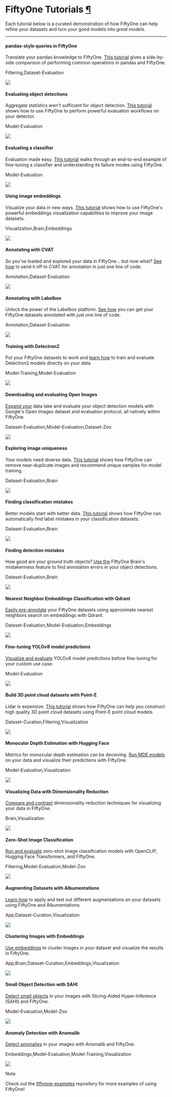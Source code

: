# FiftyOne Tutorials [¶](\#fiftyone-tutorials "Permalink to this headline")

Each tutorial below is a curated demonstration of how FiftyOne can help refine
your datasets and turn your good models into _great models_.

* * *

#### pandas-style queries in FiftyOne

Translate your pandas knowledge to FiftyOne. [This tutorial](./pandas_comparison.ipynb) gives a side-by-side comparison of performing common operations in pandas and FiftyOne.

Filtering,Dataset-Evaluation

![](../_static/images/tutorials/pandas_tutorial.webp)

#### Evaluating object detections

Aggregate statistics aren't sufficient for object detection. [This tutorial](evaluate_detections.ipynb) shows how to use FiftyOne to perform powerful evaluation workflows on your detector.

Model-Evaluation

![](../_static/images/tutorials/evaluate_detections.webp)

#### Evaluating a classifier

Evaluation made easy. [This tutorial](evaluate_classifications.ipynb) walks through an end-to-end example of fine-tuning a classifier and understanding its failure modes using FiftyOne.

Model-Evaluation

![](../_static/images/tutorials/evaluate_classifications.webp)

#### Using image embeddings

Visualize your data in new ways. [This tutorial](image_embeddings.ipynb) shows how to use FiftyOne's powerful embeddings visualization capabilities to improve your image datasets.

Visualization,Brain,Embeddings

![](../_static/images/tutorials/image_embeddings.webp)

#### Annotating with CVAT

So you've loaded and explored your data in FiftyOne... but now what? [See how](cvat_annotation.ipynb) to send it off to CVAT for annotation in just one line of code.

Annotation,Dataset-Evaluation

![](../_static/images/tutorials/cvat_segmentation.webp)

#### Annotating with Labelbox

Unlock the power of the Labelbox platform. [See how](labelbox_annotation.ipynb) you can get your FiftyOne datasets annotated with just one line of code.

Annotation,Dataset-Evaluation

![](../_static/images/tutorials/labelbox_square.webp)

#### Training with Detectron2

Put your FiftyOne datasets to work and [learn how](detectron2.ipynb) to train and evaluate Detectron2 models directly on your data.

Model-Training,Model-Evaluation

![](../_static/images/tutorials/detectron2.webp)

#### Downloading and evaluating Open Images

[Expand your](open_images.ipynb) data lake and evaluate your object detection models with Google's Open Images dataset and evaluation protocol, all natively within FiftyOne.

Dataset-Evaluation,Model-Evaluation,Dataset-Zoo

![](../_static/images/tutorials/open_images.webp)

#### Exploring image uniqueness

Your models need diverse data. [This tutorial](uniqueness.ipynb) shows how FiftyOne can remove near-duplicate images and recommend unique samples for model training.

Dataset-Evaluation,Brain

![](../_static/images/tutorials/uniqueness.webp)

#### Finding classification mistakes

Better models start with better data. [This tutorial](classification_mistakes.ipynb) shows how FiftyOne can automatically find label mistakes in your classification datasets.

Dataset-Evaluation,Brain

![](../_static/images/tutorials/classification_mistakes.webp)

#### Finding detection mistakes

How good are your ground truth objects? [Use the](detection_mistakes.ipynb) FiftyOne Brain's mistakenness feature to find annotation errors in your object detections.

Dataset-Evaluation,Brain

![](../_static/images/tutorials/detection_mistakes.webp)

#### Nearest Neighbor Embeddings Classification with Qdrant

[Easily pre-annotate](qdrant.ipynb) your FiftyOne datasets using approximate nearest neighbors search on embeddings with Qdrant.

Dataset-Evaluation,Model-Evaluation,Embeddings

![](../_static/images/tutorials/qdrant.webp)

#### Fine-tuning YOLOv8 model predictions

[Visualize and evaluate](yolov8.ipynb) YOLOv8 model predictions before fine-tuning for your custom use case.

Model-Evaluation

![](../_static/images/tutorials/yolov8.webp)

#### Build 3D point cloud datasets with Point-E

Lidar is expensive. [This tutorial](pointe.ipynb) shows how FiftyOne can help you construct high quality 3D point cloud datasets using Point-E point cloud models.

Dataset-Curation,Filtering,Visualization

![](../_static/images/tutorials/pointe.webp)

#### Monocular Depth Estimation with Hugging Face

Metrics for monocular depth estimation can be deceiving. [Run MDE models](monocular_depth_estimation.ipynb) on your data and visualize their predictions with FiftyOne.

Model-Evaluation,Visualization

![](../_static/images/tutorials/monocular_depth_estimation.webp)

#### Visualizing Data with Dimensionality Reduction

[Compare and contrast](dimension_reduction.ipynb) dimensionality reduction techniques for visualizing your data in FiftyOne.

Brain,Visualization

![](../_static/images/tutorials/dimension_reduction.webp)

#### Zero-Shot Image Classification

[Run and evaluate](zero_shot_classification.ipynb) zero-shot image classification models with OpenCLIP, Hugging Face Transformers, and FiftyOne.

Filtering,Model-Evaluation,Model-Zoo

![](../_static/images/tutorials/zero_shot_classification.webp)

#### Augmenting Datasets with Albumentations

[Learn how](data_augmentation.ipynb) to apply and test out different augmentations on your datasets using FiftyOne and Albumentations.

App,Dataset-Curation,Visualization

![](../_static/images/tutorials/data_augmentation.webp)

#### Clustering Images with Embeddings

[Use embeddings](clustering.ipynb) to cluster images in your dataset and visualize the results in FiftyOne.

App,Brain,Dataset-Curation,Embeddings,Visualization

![](../_static/images/tutorials/clustering.webp)

#### Small Object Detection with SAHI

[Detect small objects](small_object_detection.ipynb) in your images with Slicing-Aided Hyper-Inference (SAHI) and FiftyOne.

Model-Evaluation,Model-Zoo

![](../_static/images/tutorials/small_object_detection.webp)

#### Anomaly Detection with Anomalib

[Detect anomalies](anomaly_detection.ipynb) in your images with Anomalib and FiftyOne.

Embeddings,Model-Evaluation,Model-Training,Visualization

![](../_static/images/tutorials/anomaly_detection.webp)

Note

Check out the
[fiftyone-examples](https://github.com/voxel51/fiftyone-examples)
repository for more examples of using FiftyOne!

